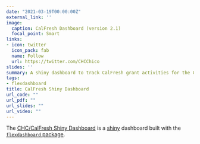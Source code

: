 ```yaml
---
date: "2021-03-19T00:00:00Z"
external_link: ''
image:
  caption: CalFresh Dashboard (version 2.1)
  focal_point: Smart
links:
- icon: twitter
  icon_pack: fab
  name: Follow
  url: https://twitter.com/CHCChico
slides: ''
summary: A shiny dashboard to track CalFresh grant activities for the California State University system.
tags:
- flexdashboard
title: CalFresh Shiny Dashboard
url_code: ""
url_pdf: ""
url_slides: ""
url_video: ""
---
```


The [CHC/CalFresh Shiny Dashboard](https://mjfrigaard.shinyapps.io/beta-cfo-chc-031/) is a [shiny](https://shiny.rstudio.com/) dashboard built with the [`flexdashboard` package](https://rmarkdown.rstudio.com/flexdashboard/). 
